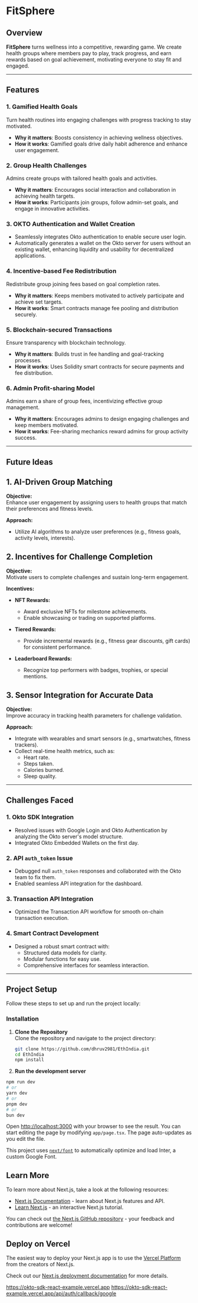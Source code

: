 # FitSphere  

## Overview
**FitSphere** turns wellness into a competitive, rewarding game. We create health groups where members pay to play, track progress, and earn rewards based on goal achievement, motivating everyone to stay fit and engaged.  

---

## Features  

### 1. Gamified Health Goals
Turn health routines into engaging challenges with progress tracking to stay motivated.
- **Why it matters**: Boosts consistency in achieving wellness objectives.
- **How it works**: Gamified goals drive daily habit adherence and enhance user engagement.

### 2. Group Health Challenges
Admins create groups with tailored health goals and activities.
- **Why it matters**: Encourages social interaction and collaboration in achieving health targets.
- **How it works**: Participants join groups, follow admin-set goals, and engage in innovative activities.

### 3. OKTO Authentication and Wallet Creation  
- Seamlessly integrates Okto authentication to enable secure user login.  
- Automatically generates a wallet on the Okto server for users without an existing wallet, enhancing liquidity and usability for decentralized applications. 

### 4. Incentive-based Fee Redistribution
Redistribute group joining fees based on goal completion rates.
- **Why it matters**: Keeps members motivated to actively participate and achieve set targets.
- **How it works**: Smart contracts manage fee pooling and distribution securely.

### 5. Blockchain-secured Transactions
Ensure transparency with blockchain technology.
- **Why it matters**: Builds trust in fee handling and goal-tracking processes.
- **How it works**: Uses Solidity smart contracts for secure payments and fee distribution.

### 6. Admin Profit-sharing Model
Admins earn a share of group fees, incentivizing effective group management.
- **Why it matters**: Encourages admins to design engaging challenges and keep members motivated.
- **How it works**: Fee-sharing mechanics reward admins for group activity success.

---

## Future Ideas  

## 1. AI-Driven Group Matching  
**Objective:**  
Enhance user engagement by assigning users to health groups that match their preferences and fitness levels.  

**Approach:**  
- Utilize AI algorithms to analyze user preferences (e.g., fitness goals, activity levels, interests).  

## 2. Incentives for Challenge Completion  
**Objective:**  
Motivate users to complete challenges and sustain long-term engagement.  

**Incentives:**  
- **NFT Rewards:**  
  - Award exclusive NFTs for milestone achievements.  
  - Enable showcasing or trading on supported platforms.  

- **Tiered Rewards:**  
  - Provide incremental rewards (e.g., fitness gear discounts, gift cards) for consistent performance.  

- **Leaderboard Rewards:**  
  - Recognize top performers with badges, trophies, or special mentions.  

## 3. Sensor Integration for Accurate Data  
**Objective:**  
Improve accuracy in tracking health parameters for challenge validation.  

**Approach:**  
- Integrate with wearables and smart sensors (e.g., smartwatches, fitness trackers).  
- Collect real-time health metrics, such as:  
  - Heart rate.  
  - Steps taken.  
  - Calories burned.  
  - Sleep quality.    

---

## Challenges Faced   

### 1. Okto SDK Integration  
- Resolved issues with Google Login and Okto Authentication by analyzing the Okto server's model structure.  
- Integrated Okto Embedded Wallets on the first day.  

### 2. API `auth_token` Issue  
- Debugged null `auth_token` responses and collaborated with the Okto team to fix them.  
- Enabled seamless API integration for the dashboard.  

### 3. Transaction API Integration  
- Optimized the Transaction API workflow for smooth on-chain transaction execution.  

### 4. Smart Contract Development  
- Designed a robust smart contract with:  
  - Structured data models for clarity.  
  - Modular functions for easy use.  
  - Comprehensive interfaces for seamless interaction.  

---

## Project Setup  

Follow these steps to set up and run the project locally:  
 

### Installation  

1. **Clone the Repository**  
   Clone the repository and navigate to the project directory:  
   ```bash
   git clone https://github.com/dhruv2981/EthIndia.git
   cd EthIndia
   npm install

2. **Run the development server** 
  ```bash
  npm run dev
  # or
  yarn dev
  # or
  pnpm dev
  # or
  bun dev
```
Open [http://localhost:3000](http://localhost:3000) with your browser to see the result.
You can start editing the page by modifying `app/page.tsx`. The page auto-updates as you edit the file.

This project uses [`next/font`](https://nextjs.org/docs/basic-features/font-optimization) to automatically optimize and load Inter, a custom Google Font.

## Learn More

To learn more about Next.js, take a look at the following resources:

- [Next.js Documentation](https://nextjs.org/docs) - learn about Next.js features and API.
- [Learn Next.js](https://nextjs.org/learn) - an interactive Next.js tutorial.

You can check out [the Next.js GitHub repository](https://github.com/vercel/next.js/) - your feedback and contributions are welcome!

## Deploy on Vercel

The easiest way to deploy your Next.js app is to use the [Vercel Platform](https://vercel.com/new?utm_medium=default-template&filter=next.js&utm_source=create-next-app&utm_campaign=create-next-app-readme) from the creators of Next.js.

Check out our [Next.js deployment documentation](https://nextjs.org/docs/deployment) for more details.


https://okto-sdk-react-example.vercel.app
https://okto-sdk-react-example.vercel.app/api/auth/callback/google